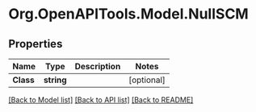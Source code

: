 # Org.OpenAPITools.Model.NullSCM

## Properties

Name | Type | Description | Notes
------------ | ------------- | ------------- | -------------
**Class** | **string** |  | [optional] 

[[Back to Model list]](../README.md#documentation-for-models) [[Back to API list]](../README.md#documentation-for-api-endpoints) [[Back to README]](../README.md)

